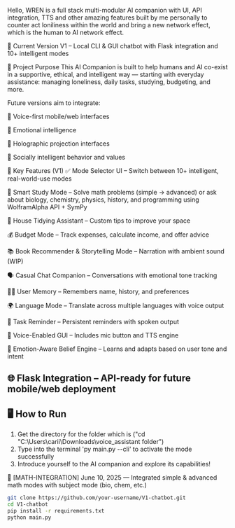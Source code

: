 
Hello, WREN is a full stack multi-modular AI companion  with UI, API integration, TTS and other amazing features built by me personally to counter act loniliness within the world and bring a new network effect, which is the  human to AI network effect.

🚀 Current Version
V1 – Local CLI & GUI chatbot with Flask integration and 10+ intelligent modes

🧠 Project Purpose
This AI Companion is built to help humans and AI co-exist in a supportive, ethical, and intelligent way — starting with everyday assistance: managing loneliness, daily tasks, studying, budgeting, and more.

Future versions aim to integrate:

📡 Voice-first mobile/web interfaces

🧠 Emotional intelligence

🌌 Holographic projection interfaces

🤝 Socially intelligent behavior and values

🎯 Key Features (V1)
✅ Mode Selector UI – Switch between 10+ intelligent, real-world-use modes

🧮 Smart Study Mode – Solve math problems (simple → advanced) or ask about biology, chemistry, physics, history, and programming using WolframAlpha API + SymPy

🧹 House Tidying Assistant – Custom tips to improve your space

💰 Budget Mode – Track expenses, calculate income, and offer advice

📚 Book Recommender & Storytelling Mode – Narration with ambient sound (WIP)

🗣️ Casual Chat Companion – Conversations with emotional tone tracking

🧑‍💻 User Memory – Remembers name, history, and preferences

🌍 Language Mode – Translate across multiple languages with voice output

🧾 Task Reminder – Persistent reminders with spoken output

👾 Voice-Enabled GUI – Includes mic button and TTS engine

💛 Emotion-Aware Belief Engine – Learns and adapts based on user tone and intent

🌐 Flask Integration – API-ready for future mobile/web deployment
---

## 🖥️ How to Run

1. Get the directory for the folder which is ("cd "C:\Users\carii\Downloads\voice_assistant folder")
2. Type into the terminal 'py main.py --cli' to activate the mode successfully
3. Introduce yourself to the AI companion and explore its capabilities!

📌 [MATH-INTEGRATION] June 10, 2025 — Integrated simple & advanced math modes with subject mode (bio, chem, etc.)

```bash
git clone https://github.com/your-username/V1-chatbot.git
cd V1-chatbot
pip install -r requirements.txt
python main.py
